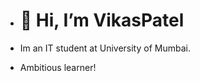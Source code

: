 - <h1>👋 Hi, I’m      VikasPatel</h1>

- Im an IT student at University of Mumbai.
- Ambitious learner!


<!---
vikaspatel2/vikaspatel2 is a ✨ special ✨ repository because its `README.md` (this file) appears on your GitHub profile.
You can click the Preview link to take a look at your changes.
--->
